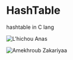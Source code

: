 # HashTable

hashtable in C lang

![L'hichou Anas](https://github.com/elpsyevil)

![Amekhroub Zakariyaa](https://github.com/MARA-DEV4)